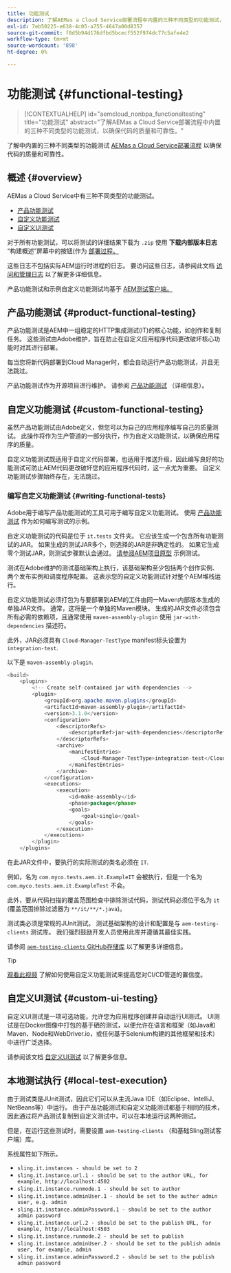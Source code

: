 ```yaml
---
title: 功能测试
description: 了解AEMas a Cloud Service部署流程中内置的三种不同类型的功能测试，以确保代码的质量和可靠性。
exl-id: 7eb50225-e638-4c05-a755-4647a00d8357
source-git-commit: f8d5b94d176dfbd5bcecf552f974dc77c5afe4e2
workflow-type: tm+mt
source-wordcount: '898'
ht-degree: 0%

---
```



# 功能测试 {#functional-testing}

>[!CONTEXTUALHELP]
>id="aemcloud_nonbpa_functionaltesting"
>title="功能测试"
>abstract="了解AEMas a Cloud Service部署流程中内置的三种不同类型的功能测试，以确保代码的质量和可靠性。"

了解中内置的三种不同类型的功能测试 [AEMas a Cloud Service部署流程](/help/implementing/cloud-manager/deploy-code.md) 以确保代码的质量和可靠性。

## 概述 {#overview}

AEMas a Cloud Service中有三种不同类型的功能测试。

* [产品功能测试](#product-functional-testing)
* [自定义功能测试](#custom-functional-testing)
* [自定义UI测试](#custom-ui-testing)

对于所有功能测试，可以将测试的详细结果下载为 `.zip` 使用 **下载内部版本日志** “构建概述”屏幕中的按钮(作为 [部署过程。](/help/implementing/cloud-manager/deploy-code.md)

这些日志不包括实际AEM运行时进程的日志。 要访问这些日志，请参阅此文档 [访问和管理日志](/help/implementing/cloud-manager/manage-logs.md) 以了解更多详细信息。

产品功能测试和示例自定义功能测试均基于 [AEM测试客户端。](https://github.com/adobe/aem-testing-clients)

## 产品功能测试 {#product-functional-testing}

产品功能测试是AEM中一组稳定的HTTP集成测试(IT)的核心功能，如创作和复制任务。 这些测试由Adobe维护，旨在防止在自定义应用程序代码更改破坏核心功能时对其进行部署。

每当您将新代码部署到Cloud Manager时，都会自动运行产品功能测试，并且无法跳过。

产品功能测试作为开源项目进行维护。 请参阅 [产品功能测试](https://github.com/adobe/aem-test-samples/tree/aem-cloud/smoke) （详细信息）。

## 自定义功能测试 {#custom-functional-testing}

虽然产品功能测试由Adobe定义，但您可以为自己的应用程序编写自己的质量测试。 此操作将作为生产管道的一部分执行，作为自定义功能测试，以确保应用程序的质量。

自定义功能测试既适用于自定义代码部署，也适用于推送升级，因此编写良好的功能测试可防止AEM代码更改破坏您的应用程序代码时，这一点尤为重要。 自定义功能测试步骤始终存在，无法跳过。

### 编写自定义功能测试 {#writing-functional-tests}

Adobe用于编写产品功能测试的工具可用于编写自定义功能测试。 使用 [产品功能测试](https://github.com/adobe/aem-test-samples/tree/aem-cloud/smoke) 作为如何编写测试的示例。

自定义功能测试的代码是位于 `it.tests` 文件夹。 它应该生成一个包含所有功能测试的JAR。 如果生成的测试JAR多个，则选择的JAR是非确定性的。 如果它生成零个测试JAR，则测试步骤默认会通过。 [请参阅AEM项目原型](https://github.com/adobe/aem-project-archetype/tree/develop/src/main/archetype/it.tests) 示例测试。

测试在Adobe维护的测试基础架构上执行，该基础架构至少包括两个创作实例、两个发布实例和调度程序配置。 这表示您的自定义功能测试针对整个AEM堆栈运行。

自定义功能测试必须打包为与要部署到AEM的工件由同一Maven内部版本生成的单独JAR文件。 通常，这将是一个单独的Maven模块。 生成的JAR文件必须包含所有必需的依赖项，且通常使用 `maven-assembly-plugin` 使用 `jar-with-dependencies` 描述符。

此外，JAR必须具有 `Cloud-Manager-TestType` manifest标头设置为 `integration-test`.

以下是 `maven-assembly-plugin`.

```java
<build>
    <plugins>
        <!-- Create self-contained jar with dependencies -->
        <plugin>
            <groupId>org.apache.maven.plugins</groupId>
            <artifactId>maven-assembly-plugin</artifactId>
            <version>3.1.0</version>
            <configuration>
                <descriptorRefs>
                    <descriptorRef>jar-with-dependencies</descriptorRef>
                </descriptorRefs>
                <archive>
                    <manifestEntries>
                        <Cloud-Manager-TestType>integration-test</Cloud-Manager-TestType>
                    </manifestEntries>
                </archive>
            </configuration>
            <executions>
                <execution>
                    <id>make-assembly</id>
                    <phase>package</phase>
                    <goals>
                        <goal>single</goal>
                    </goals>
                </execution>
            </executions>
        </plugin>
    </plugins>
```

在此JAR文件中，要执行的实际测试的类名必须在 `IT`.

例如，名为 `com.myco.tests.aem.it.ExampleIT` 会被执行，但是一个名为 `com.myco.tests.aem.it.ExampleTest` 不会。

此外，要从代码扫描的覆盖范围检查中排除测试代码，测试代码必须位于名为 `it` (覆盖范围排除过滤器为 `**/it/**/*.java`)。

测试类必须是常规的JUnit测试。 测试基础架构的设计和配置是与 `aem-testing-clients` 测试库。 我们强烈鼓励开发人员使用此库并遵循其最佳实践。

请参阅 [`aem-testing-clients` GitHub存储库](https://github.com/adobe/aem-testing-clients) 以了解更多详细信息。

>[!TIP]
>
>[观看此视频](https://www.youtube.com/watch?v=yJX6r3xRLHU) 了解如何使用自定义功能测试来提高您对CI/CD管道的置信度。

## 自定义UI测试 {#custom-ui-testing}

自定义UI测试是一项可选功能，允许您为应用程序创建并自动运行UI测试。 UI测试是在Docker图像中打包的基于硒的测试，以便允许在语言和框架（如Java和Maven、Node和WebDriver.io，或任何基于Selenium构建的其他框架和技术）中进行广泛选择。

请参阅该文档 [自定义UI测试](/help/implementing/cloud-manager/ui-testing.md#custom-ui-testing) 以了解更多信息。

## 本地测试执行 {#local-test-execution}

由于测试类是JUnit测试，因此它们可以从主流Java IDE（如Eclipse、IntelliJ、NetBeans等）中运行。 由于产品功能测试和自定义功能测试都基于相同的技术，因此通过将产品测试复制到自定义测试中，可以在本地运行这两种测试。

但是，在运行这些测试时，需要设置 `aem-testing-clients` （和基础Sling测试客户端）库。

系统属性如下所示。

* `sling.it.instances - should be set to 2`
* `sling.it.instance.url.1 - should be set to the author URL, for example, http://localhost:4502`
* `sling.it.instance.runmode.1 - should be set to author`
* `sling.it.instance.adminUser.1 - should be set to the author admin user, e.g. admin`
* `sling.it.instance.adminPassword.1 - should be set to the author admin password`
* `sling.it.instance.url.2 - should be set to the publish URL, for example, http://localhost:4503`
* `sling.it.instance.runmode.2 - should be set to publish`
* `sling.it.instance.adminUser.2 - should be set to the publish admin user, for example, admin`
* `sling.it.instance.adminPassword.2 - should be set to the publish admin password`
